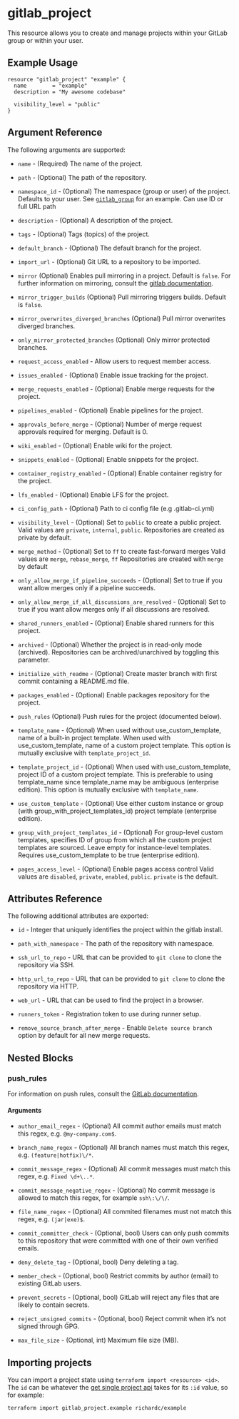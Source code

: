 # gitlab\_project

This resource allows you to create and manage projects within your
GitLab group or within your user.


## Example Usage

```hcl
resource "gitlab_project" "example" {
  name        = "example"
  description = "My awesome codebase"

  visibility_level = "public"
}
```

## Argument Reference

The following arguments are supported:

* `name` - (Required) The name of the project.

* `path` - (Optional) The path of the repository.

* `namespace_id` - (Optional) The namespace (group or user) of the project. Defaults to your user.
  See [`gitlab_group`](group.html) for an example. Can use ID or full URL path

* `description` - (Optional) A description of the project.

* `tags` - (Optional) Tags (topics) of the project.

* `default_branch` - (Optional) The default branch for the project.

* `import_url` - (Optional) Git URL to a repository to be imported.

* `mirror` (Optional) Enables pull mirroring in a project. Default is `false`. For further information on mirroring,
consult the [gitlab documentation](https://docs.gitlab.com/ee/user/project/repository/repository_mirroring.html#repository-mirroring).

* `mirror_trigger_builds` (Optional) Pull mirroring triggers builds. Default is `false`.

* `mirror_overwrites_diverged_branches` (Optional) Pull mirror overwrites diverged branches.

* `only_mirror_protected_branches` (Optional) Only mirror protected branches.

* `request_access_enabled` - Allow users to request member access.

* `issues_enabled` - (Optional) Enable issue tracking for the project.

* `merge_requests_enabled` - (Optional) Enable merge requests for the project.

* `pipelines_enabled` - (Optional) Enable pipelines for the project.

* `approvals_before_merge` - (Optional) Number of merge request approvals required for merging. Default is 0.

* `wiki_enabled` - (Optional) Enable wiki for the project.

* `snippets_enabled` - (Optional) Enable snippets for the project.

* `container_registry_enabled` - (Optional) Enable container registry for the project.

* `lfs_enabled` - (Optional) Enable LFS for the project.

* `ci_config_path` - (Optional) Path to ci config file (e.g .gitlab-ci.yml)

* `visibility_level` - (Optional) Set to `public` to create a public project.
  Valid values are `private`, `internal`, `public`.
  Repositories are created as private by default.

* `merge_method` - (Optional) Set to `ff` to create fast-forward merges
  Valid values are `merge`, `rebase_merge`, `ff`
  Repositories are created with `merge` by default

* `only_allow_merge_if_pipeline_succeeds` - (Optional) Set to true if you want allow merges only if a pipeline succeeds.

* `only_allow_merge_if_all_discussions_are_resolved` - (Optional) Set to true if you want allow merges only if all discussions are resolved.

* `shared_runners_enabled` - (Optional) Enable shared runners for this project.

* `archived` - (Optional) Whether the project is in read-only mode (archived). Repositories can be archived/unarchived by toggling this parameter.

* `initialize_with_readme` - (Optional) Create master branch with first commit containing a README.md file.

* `packages_enabled` - (Optional) Enable packages repository for the project.

* `push_rules` (Optional) Push rules for the project (documented below).

* `template_name` - (Optional) When used without use_custom_template, name of a built-in project template. When used with use_custom_template, name of a custom project template. This option is mutually exclusive with `template_project_id`.

* `template_project_id` - (Optional)  When used with use_custom_template, project ID of a custom project template. This is preferable to using template_name since template_name may be ambiguous (enterprise edition). This option is mutually exclusive with `template_name`.

* `use_custom_template` - (Optional) Use either custom instance or group (with group_with_project_templates_id) project template (enterprise edition).

* `group_with_project_templates_id` - (Optional) For group-level custom templates, specifies ID of group from which all the custom project templates are sourced. Leave empty for instance-level templates. Requires use_custom_template to be true (enterprise edition).

* `pages_access_level` - (Optional) Enable pages access control
  Valid values are `disabled`, `private`, `enabled`, `public`.
  `private` is the default.

## Attributes Reference

The following additional attributes are exported:

* `id` - Integer that uniquely identifies the project within the gitlab install.

* `path_with_namespace` - The path of the repository with namespace.

* `ssh_url_to_repo` - URL that can be provided to `git clone` to clone the
  repository via SSH.

* `http_url_to_repo` - URL that can be provided to `git clone` to clone the
  repository via HTTP.

* `web_url` - URL that can be used to find the project in a browser.

* `runners_token` - Registration token to use during runner setup.

* `remove_source_branch_after_merge` - Enable `Delete source branch` option by default for all new merge requests.

## Nested Blocks

### push_rules

For information on push rules, consult the [GitLab documentation](https://docs.gitlab.com/ce/push_rules/push_rules.html#push-rules).

#### Arguments

* `author_email_regex` - (Optional) All commit author emails must match this regex, e.g. `@my-company.com$`.

* `branch_name_regex` - (Optional) All branch names must match this regex, e.g. `(feature|hotfix)\/*`.

* `commit_message_regex` - (Optional) All commit messages must match this regex, e.g. `Fixed \d+\..*`.

* `commit_message_negative_regex` - (Optional) No commit message is allowed to match this regex, for example `ssh\:\/\/`.

* `file_name_regex` - (Optional) All commited filenames must not match this regex, e.g. `(jar|exe)$`.

* `commit_committer_check` - (Optional, bool) Users can only push commits to this repository that were committed with one of their own verified emails.

* `deny_delete_tag` - (Optional, bool) Deny deleting a tag.

* `member_check` - (Optional, bool) Restrict commits by author (email) to existing GitLab users.

* `prevent_secrets` - (Optional, bool) GitLab will reject any files that are likely to contain secrets.

* `reject_unsigned_commits` - (Optional, bool) Reject commit when it’s not signed through GPG.

* `max_file_size` - (Optional, int) Maximum file size (MB).

## Importing projects

You can import a project state using `terraform import <resource> <id>`.  The
`id` can be whatever the [get single project api][get_single_project] takes for
its `:id` value, so for example:

    terraform import gitlab_project.example richardc/example

[get_single_project]: https://docs.gitlab.com/ee/api/projects.html#get-single-project
[group_members_permissions]: https://docs.gitlab.com/ce/user/permissions.html#group-members-permissions
